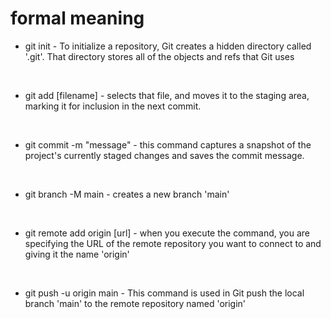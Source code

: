 # formal meaning
- git init - To initialize a repository, Git creates a hidden directory called '.git'. That directory stores all of the objects and refs that Git uses
<br>

- git add [filename] - selects that file, and moves it to the staging area, marking it for inclusion in the next commit.
<br>

- git commit -m "message" - this command captures a snapshot of the project's currently staged changes and saves the commit message.
<br>

- git branch -M main - creates a new branch 'main'
<br>

- git remote add origin [url] - when you execute the command, you are specifying the URL of the remote repository you want to connect to and giving it the name 'origin'
<br>

- git push -u origin main - This command is used in Git push the local branch 'main' to the remote repository named 'origin'